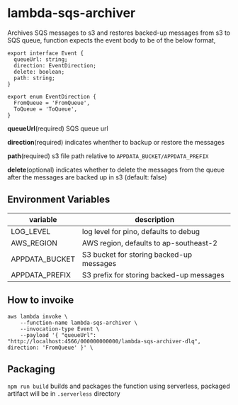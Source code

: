 # lambda-sqs-archiver

Archives SQS messages to s3 and restores backed-up messages from s3 to SQS queue, function expects the event body to be of the below format,

```
export interface Event {
  queueUrl: string;
  direction: EventDirection;
  delete: boolean;
  path: string;
}

export enum EventDirection {
  FromQueue = 'FromQueue',
  ToQueue = 'ToQueue',
}

```

**queueUrl**(required) SQS queue url

**direction**(required) indicates whenther to backup or restore the messages

**path**(required) s3 file path relative to `APPDATA_BUCKET/APPDATA_PREFIX`

**delete**(optional) indicates whether to delete the messages from the queue after the messages are backed up in s3 (default: false)

## Environment Variables

| variable       | description                              |
| -------------- | ---------------------------------------- |
| LOG_LEVEL      | log level for pino, defaults to debug    |
| AWS_REGION     | AWS region, defaults to ap-southeast-2   |
| APPDATA_BUCKET | S3 bucket for storing backed-up messages |
| APPDATA_PREFIX | S3 prefix for storing backed-up messages |

## How to invoike

```
aws lambda invoke \
    --function-name lambda-sqs-archiver \
    --invocation-type Event \
    --payload '{ "queueUrl": "http://localhost:4566/000000000000/lambda-sqs-archiver-dlq", direction: 'FromQueue' }' \
```

## Packaging

`npm run build` builds and packages the function using serverless, packaged artifact will be in `.serverless` directory
